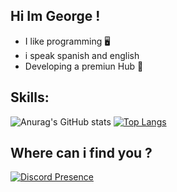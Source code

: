 ## Hi Im George !
* I like programming 🖥️
* i speak spanish and english
* Developing a premiun Hub 👀
##
## Skills:
![Anurag's GitHub stats](https://github-readme-stats.vercel.app/api?username=J0stGeorge&show_icons=true&theme=midnight-purple)  [![Top Langs](https://github-readme-stats.vercel.app/api/top-langs/?username=J0stGeorge&langs_count=8)](https://github.com/anuraghazra/github-readme-stats)
## Where can i find you ?

[![Discord Presence](https://lanyard.cnrad.dev/api/829003491958587422)](https://discord.com/users/829003491958587422)

